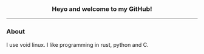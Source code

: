 <h3 align=center> Heyo and welcome to my GitHub! </h3>

---
### About <br />
I use void linux. I like programming in rust, python and C. 
